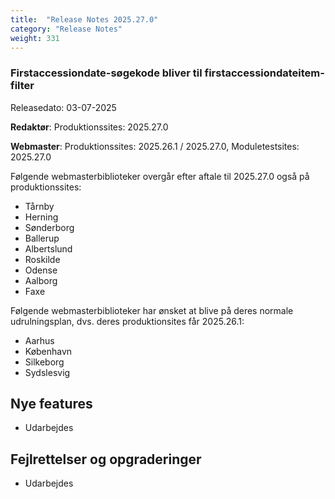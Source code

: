 ```yaml
---
title:  "Release Notes 2025.27.0"
category: "Release Notes"
weight: 331
---  
```


###  Firstaccessiondate-søgekode bliver til firstaccessiondateitem-filter

Releasedato: 03-07-2025

**Redaktør**: Produktionssites: 2025.27.0

**Webmaster**: Produktionssites: 2025.26.1 / 2025.27.0, Moduletestsites: 2025.27.0

Følgende webmasterbiblioteker overgår efter aftale til 2025.27.0 også på produktionssites:
- Tårnby
- Herning
- Sønderborg
- Ballerup
- Albertslund
- Roskilde
- Odense
- Aalborg
- Faxe

Følgende webmasterbiblioteker har ønsket at blive på deres normale udrulningsplan, dvs. deres produktionsites får 2025.26.1:
- Aarhus
- København
- Silkeborg
- Sydslesvig

## Nye features
- Udarbejdes

## Fejlrettelser og opgraderinger
- Udarbejdes
